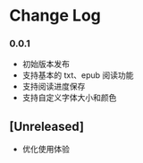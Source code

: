 # Change Log

### 0.0.1
- 初始版本发布
- 支持基本的 txt、epub 阅读功能
- 支持阅读进度保存
- 支持自定义字体大小和颜色

## [Unreleased]

- 优化使用体验